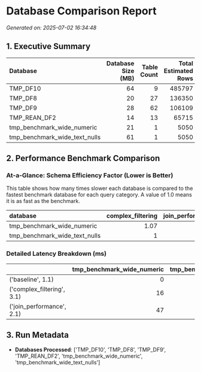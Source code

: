 # Database Comparison Report

_Generated on: 2025-07-02 16:34:48_


## 1. Executive Summary

| Database                      |   Database Size (MB) |   Table Count |   Total Estimated Rows |   JDI (Join Dependency Index) |   NF (Normalization Factor) |
|:------------------------------|---------------------:|--------------:|-----------------------:|------------------------------:|----------------------------:|
| TMP_DF10                      |                   64 |             9 |                 485797 |                        0.2778 |                      0.2485 |
| TMP_DF8                       |                   20 |            27 |                 136350 |                        0.0741 |                      0.2139 |
| TMP_DF9                       |                   28 |            62 |                 106109 |                        0.0719 |                      0.3503 |
| TMP_REAN_DF2                  |                   14 |            13 |                  65715 |                        0.1538 |                      0.1857 |
| tmp_benchmark_wide_numeric    |                   21 |             1 |                   5050 |                        0      |                    nan      |
| tmp_benchmark_wide_text_nulls |                   61 |             1 |                   5050 |                        0      |                    nan      |


## 2. Performance Benchmark Comparison

### At-a-Glance: Schema Efficiency Factor (Lower is Better)

This table shows how many times slower each database is compared to the fastest benchmark database for each query category. A value of 1.0 means it is as fast as the benchmark.

| database                      |   complex_filtering |   join_performance |
|:------------------------------|--------------------:|-------------------:|
| tmp_benchmark_wide_numeric    |                1.07 |               1.47 |
| tmp_benchmark_wide_text_nulls |                1    |               1    |


### Detailed Latency Breakdown (ms)

|                            |   tmp_benchmark_wide_numeric |   tmp_benchmark_wide_text_nulls |
|:---------------------------|-----------------------------:|--------------------------------:|
| ('baseline', 1.1)          |                            0 |                               0 |
| ('complex_filtering', 3.1) |                           16 |                              15 |
| ('join_performance', 2.1)  |                           47 |                              32 |


## 3. Run Metadata

- **Databases Processed**: ['TMP_DF10', 'TMP_DF8', 'TMP_DF9', 'TMP_REAN_DF2', 'tmp_benchmark_wide_numeric', 'tmp_benchmark_wide_text_nulls']

